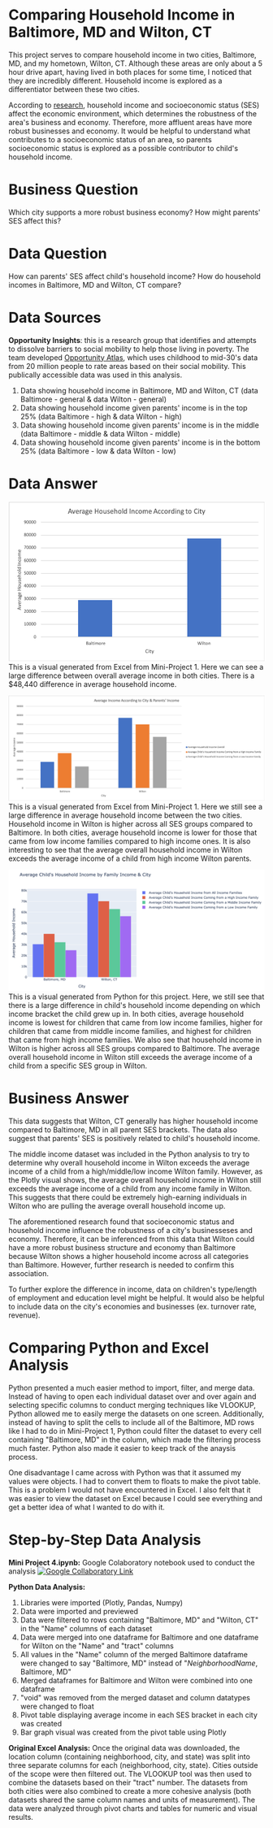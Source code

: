 # Comparing Household Income in Baltimore, MD and Wilton, CT

This project serves to compare household income in two cities, Baltimore, MD, and my hometown, Wilton, CT. Although these areas are only about a 5 hour drive apart, having lived in both places for some time, I noticed that they are incredibly different. Household income is explored as a differentiator between these two cities.

According to [research](https://pubmed.ncbi.nlm.nih.gov/20201871/), household income and socioeconomic status (SES) affect the economic environment, which determines the robustness of the area's business and economy. Therefore, more affluent areas have more robust businesses and economy. It would be helpful to understand what contributes to a socioeconomic status of an area, so parents socioeconomic status is explored as a possible contributor to child's household income. 

# Business Question
Which city supports a more robust business economy? How might parents' SES affect this?

# Data Question
How can parents' SES affect child's household income? 
How do household incomes in Baltimore, MD and Wilton, CT compare?

# Data Sources
**Opportunity Insights**: this is a research group that identifies and attempts to dissolve barriers to social mobility to help those living in poverty. The team developed [Opportunity Atlas](https://www.opportunityatlas.org), which uses childhood to mid-30's data from 20 million people to rate areas based on their social mobility.
This publically accessible data was used in this analysis.
1. Data showing household income in Baltimore, MD and Wilton, CT (data Baltimore - general & data Wilton - general)
2. Data showing household income given parents' income is in the top 25% (data Baltimore - high & data Wilton - high)
3. Data showing household income given parents' income is in the middle (data Baltimore - middle & data Wilton - middle)
4. Data showing household income given parents' income is in the bottom 25% (data Baltimore - low & data Wilton - low)

# Data Answer
![alt text](https://github.com/achow6/comparing-baltimore-wilton-household-income/blob/master/Picture1.png)
This is a visual generated from Excel from Mini-Project 1. Here we can see a large difference between overall average income in both cities. There is a $48,440 difference in average household income.

![alt text](https://github.com/achow6/comparing-baltimore-wilton-household-income/blob/master/Picture2.png)
This is a visual generated from Excel from Mini-Project 1. Here we still see a large difference in average household income between the two cities. Household income in Wilton is higher across all SES groups compared to Baltimore. In both cities, average household income is lower for those that came from low income families compared to high income ones. It is also interesting to see that the average overall household income in Wilton exceeds the average income of a child from high income Wilton parents.

![alt text](https://github.com/achow6/comparing-Baltimore-Wilton-household-income-python/blob/main/Python%20Plotly.png)
This is a visual generated from Python for this project. Here, we still see that there is a large difference in child's household income depending on which income bracket the child grew up in. In both cities, average household income is lowest for children that came from low income families, higher for children that came from middle income families, and highest for children that came from high income families. We also see that household income in Wilton is higher across all SES groups compared to Baltimore. The average overall household income in Wilton still exceeds the average income of a child from a specific SES group in Wilton.

# Business Answer
This data suggests that Wilton, CT generally has higher household income compared to Baltimore, MD in all parent SES brackets. The data also suggest that parents' SES is positively related to child's household income. 

The middle income dataset was included in the Python analysis to try to determine why overall household income in Wilton exceeds the average income of a child from a high/middle/low income Wilton family. However, as the Plotly visual shows, the average overall household income in Wilton still exceeds the average income of a child from any income family in Wilton. This suggests that there could be extremely high-earning individuals in Wilton who are pulling the average overall household income up.

The aforementioned research found that socioeconomic status and household income influence the robustness of a city's businesseses and economy. Therefore, it can be inferenced from this data that Wilton could have a more robust business structure and economy than Baltimore because Wilton shows a higher household income across all categories than Baltimore. However, further research is needed to confirm this association.

To further explore the difference in income, data on children's type/length of employment and education level might be helpful. It would also be helpful to include data on the city's economies and businesses (ex. turnover rate, revenue).

# Comparing Python and Excel Analysis
Python presented a much easier method to import, filter, and merge data. Instead of having to open each individual dataset over and over again and selecting specific columns to conduct merging techniques like VLOOKUP, Python allowed me to easily merge the datasets on one screen. Additionally, instead of having to split the cells to include all of the Baltimore, MD rows like I had to do in Mini-Project 1, Python could filter the dataset to every cell containing "Baltimore, MD" in the column, which made the filtering process much faster. Python also made it easier to keep track of the anaysis process.

One disadvantage I came across with Python was that it assumed my values were objects. I had to convert them to floats to make the pivot table. This is a problem I would not have encountered in Excel. I also felt that it was easier to view the dataset on Excel because I could see everything and get a better idea of what I wanted to do with it.

# Step-by-Step Data Analysis
**Mini Project 4.ipynb:** Google Colaboratory notebook used to conduct the analysis [![Google Collaboratory Link](https://colab.research.google.com/assets/colab-badge.svg)](https://colab.research.google.com/drive/1-z4Yh4Y-B9VY4IdPbwFNTN5lr4u97uyc?usp=sharing)

**Python Data Analysis:**
1. Libraries were imported (Plotly, Pandas, Numpy)
2. Data were imported and previewed
3. Data were filtered to rows containing "Baltimore, MD" and "Wilton, CT" in the "Name" columns of each dataset
4. Data were merged into one dataframe for Baltimore and one dataframe for Wilton on the "Name" and "tract" columns
5. All values in the "Name" column of the merged Baltimore dataframe were changed to say "Baltimore, MD" instead of "*NeighborhoodName*, Baltimore, MD"
6. Merged dataframes for Baltimore and Wilton were combined into one dataframe
7. "void" was removed from the merged dataset and column datatypes were changed to float
8. Pivot table displaying average income in each SES bracket in each city was created
9. Bar graph visual was created from the pivot table using Plotly

**Original Excel Analysis:**
Once the original data was downloaded, the location column (containing neighborhood, city, and state) was split into three separate columns for each (neighborhood, city, state). Cities outside of the scope were then filtered out. The VLOOKUP tool was then used to combine the datasets based on their "tract" number. The datasets from both cities were also combined to create a more cohesive analysis (both datasets shared the same column names and units of measurement). The data were analyzed through pivot charts and tables for numeric and visual results.
